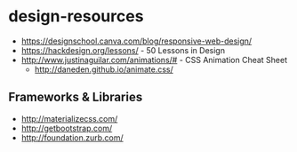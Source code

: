 # design-resources

- https://designschool.canva.com/blog/responsive-web-design/
- https://hackdesign.org/lessons/ - 50 Lessons in Design
- http://www.justinaguilar.com/animations/# - CSS Animation Cheat Sheet
  - http://daneden.github.io/animate.css/

## Frameworks & Libraries
- http://materializecss.com/
- http://getbootstrap.com/
- http://foundation.zurb.com/
